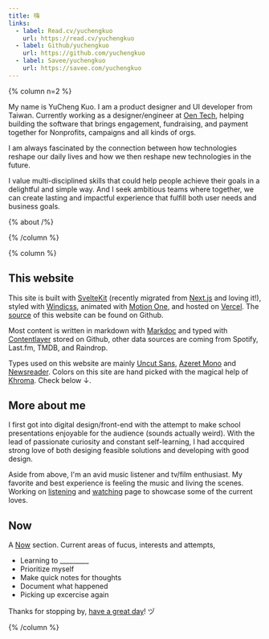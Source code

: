 ```yaml
---
title: 嗨
links:
  - label: Read.cv/yuchengkuo
    url: https://read.cv/yuchengkuo
  - label: Github/yuchengkuo
    url: https://github.com/yuchengkuo
  - label: Savee/yuchengkuo
    url: https://savee.com/yuchengkuo
---
```


{% column n=2 %}

My name is YuCheng Kuo. I am a product designer and UI developer from Taiwan. Currently working as a designer/engineer at [Oen Tech](https://oen.tw), helping building the software that brings engagement, fundraising, and payment together for Nonprofits, campaigns and all kinds of orgs.

I am always fascinated by the connection between how technologies reshape our daily lives and how we then reshape new technologies in the future.

I value multi-disciplined skills that could help people achieve their goals in a delightful and simple way. And I seek ambitious teams where together, we can create lasting and impactful experience that fulfill both user needs and business goals.

{% about /%}

{% /column %}

{% column %}

## This website

This site is built with [SvelteKit](https://kit.svelte.dev) (recently migrated from [Next.js](https://nextjs.org) and loving it!), styled with [Windicss](https://windicss.org), animated with [Motion One](https://motion.dev), and hosted on [Vercel](https://vercel.com). The [source](https://github.com/yuchengkuo/yckuo) of this website can be found on Github.

Most content is written in markdown with [Markdoc](https://markdoc.io) and typed with [Contentlayer](https://contentlayer.dev) stored on Github, other data sources are coming from Spotify, Last.fm, TMDB, and Raindrop.

Types used on this website are mainly [Uncut Sans](https://uncut.wtf/sans-serif/uncut-sans.html), [Azeret Mono](https://azeret.displaay.net/) and [Newsreader](https://www.productiontype.com/family/newsreader). Colors on this site are hand picked with the magical help of [Khroma](https://khroma.co). Check below ↓.

## More about me

I first got into digital design/front-end with the attempt to make school presentations enjoyable for the audience (sounds actually weird). With the lead of passionate curiosity and constant self-learning, I had accquired strong love of both desiging feasible solutions and developing with good design.

Aside from above, I'm an avid music listener and tv/film enthusiast. My favorite and best experience is feeling the music and living the scenes. Working on [listening](/listening) and [watching](/watching) page to showcase some of the current loves.

## Now

A [Now](https://nownownow.com/about) section. Current areas of fucus, interests and attempts,

- Learning to \_\_\_\_\_\_\_\_\_
- Prioritize myself
- Make quick notes for thoughts
- Document what happened
- Picking up excercise again

Thanks for stopping by, [have a great day](https://youtu.be/5PYzrhtDBrA)! ヅ

{% /column %}
